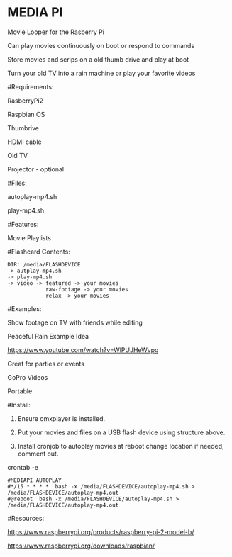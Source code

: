 MEDIA PI
========

Movie Looper for the Rasberry Pi

Can play movies continuously on boot or respond to commands

Store movies and scrips on a old thumb drive and play at boot

Turn your old TV into a rain machine or play your favorite videos

#Requirements:

RasberryPi2

Raspbian OS

Thumbrive

HDMI cable

Old TV

Projector - optional

#Files:

autoplay-mp4.sh

play-mp4.sh

#Features:

Movie Playlists

#Flashcard Contents:

```
DIR: /media/FLASHDEVICE
-> autplay-mp4.sh
-> play-mp4.sh
-> video -> featured -> your movies
            raw-footage -> your movies
            relax -> your movies
```

#Examples:

Show footage on TV with friends while editing

Peaceful Rain Example Idea

https://www.youtube.com/watch?v=WlPUJHeWvpg

Great for parties or events

GoPro Videos

Portable

#Install:

1. Ensure omxplayer is installed.

2. Put your movies and files on a USB flash device using structure above.

3. Install cronjob to autoplay movies at reboot change location if needed, comment out.

crontab -e

```
#MEDIAPI AUTOPLAY
#*/15 * * * *  bash -x /media/FLASHDEVICE/autoplay-mp4.sh > /media/FLASHDEVICE/autoplay-mp4.out 
#@reboot  bash -x /media/FLASHDEVICE/autoplay-mp4.sh > /media/FLASHDEVICE/autoplay-mp4.out 
```

#Resources:

https://www.raspberrypi.org/products/raspberry-pi-2-model-b/

https://www.raspberrypi.org/downloads/raspbian/
